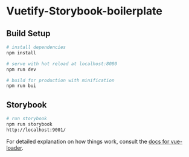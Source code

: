 # Vuetify-Storybook-boilerplate

## Build Setup

```bash
# install dependencies
npm install

# serve with hot reload at localhost:8080
npm run dev

# build for production with minification
npm run bui
```

## Storybook

```bash
# run storybook
npm run storybook
http://localhost:9001/
```


For detailed explanation on how things work, consult the
[docs for vue-loader](http://vuejs.github.io/vue-loader).
